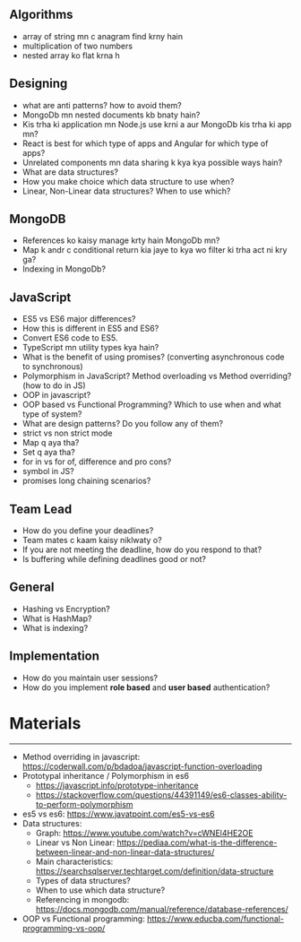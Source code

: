 ## Algorithms

-   array of string mn c anagram find krny hain
-   multiplication of two numbers
-   nested array ko flat krna h

## Designing

-   what are anti patterns? how to avoid them?
-   MongoDb mn nested documents kb bnaty hain?
-   Kis trha ki application mn Node.js use krni a aur MongoDb kis trha ki app mn?
-   React is best for which type of apps and Angular for which type of apps?
-   Unrelated components mn data sharing k kya kya possible ways hain?
-   What are data structures?
-   How you make choice which data structure to use when?
-   Linear, Non-Linear data structures? When to use which?

## MongoDB

-   References ko kaisy manage krty hain MongoDb mn?
-   Map k andr c conditional return kia jaye to kya wo filter ki trha act ni kry ga?
-   Indexing in MongoDb?

## JavaScript

-   ES5 vs ES6 major differences?
-   How this is different in ES5 and ES6?
-   Convert ES6 code to ES5.
-   TypeScript mn utility types kya hain?
-   What is the benefit of using promises? (converting asynchronous code to synchronous)
-   Polymorphism in JavaScript? Method overloading vs Method overriding? (how to do in JS)
-   OOP in javascript?
-   OOP based vs Functional Programming? Which to use when and what type of system?
-   What are design patterns? Do you follow any of them?
-   strict vs non strict mode
-   Map q aya tha?
-   Set q aya tha?
-   for in vs for of, difference and pro cons?
-   symbol in JS?
-   promises long chaining scenarios?

## Team Lead

-   How do you define your deadlines?
-   Team mates c kaam kaisy niklwaty o?
-   If you are not meeting the deadline, how do you respond to that?
-   Is buffering while defining deadlines good or not?

## General

-   Hashing vs Encryption?
-   What is HashMap?
-   What is indexing?

## Implementation

-   How do you maintain user sessions?
-   How do you implement **role based** and **user based** authentication?

# Materials
----------

-   Method overriding in javascript: https://coderwall.com/p/bdadoa/javascript-function-overloading
-   Prototypal inheritance / Polymorphism in es6
    -   https://javascript.info/prototype-inheritance
    -   https://stackoverflow.com/questions/44391149/es6-classes-ability-to-perform-polymorphism
-   es5 vs es6: https://www.javatpoint.com/es5-vs-es6
-   Data structures:
    -   Graph: https://www.youtube.com/watch?v=cWNEl4HE2OE
    -   Linear vs Non Linear: https://pediaa.com/what-is-the-difference-between-linear-and-non-linear-data-structures/
    -   Main characteristics: https://searchsqlserver.techtarget.com/definition/data-structure
    -   Types of data structures?
    -   When to use which data structure?
    -   Referencing in mongodb: https://docs.mongodb.com/manual/reference/database-references/
-   OOP vs Functional programming: https://www.educba.com/functional-programming-vs-oop/
